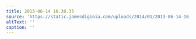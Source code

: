 ```yaml
---
title: 2013-06-14 16.30.35
source: 'https://static.jamesdigioia.com/uploads/2014/01/2013-06-14-16-30-35-scaled.jpg'
altText: ''
caption: ''
---
```


